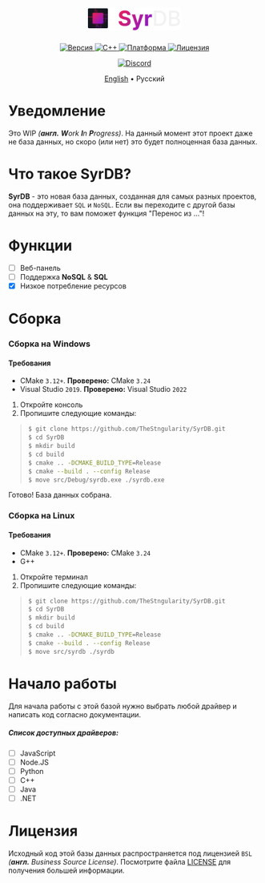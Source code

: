 <h1 align="center">
    <img alt="Logo" src="../images/logo.svg" height="45px">
</h1>

<p align="center">
    <a href="https://github.com/TheStngularity/SyrDB">
        <img alt="Версия" src="https://img.shields.io/github/v/tag/TheStngularity/SyrDB?color=EF2152&label=%D0%92%D0%B5%D1%80%D1%81%D0%B8%D1%8F">
    </a>
    <a href="https://github.com/TheStngularity/SyrDB">
        <img alt="C++" src="https://img.shields.io/badge/C++-20-EF2152">
    </a>
    <a href="https://github.com/TheStngularity/SyrDB">
        <img alt="Платформа" src="https://img.shields.io/badge/Платформа-Win32-EF2152">
    </a>
    <a href="https://github.com/TheStngularity/SyrDB">
        <img alt="Лицензия" src="https://img.shields.io/badge/Лицензия-BSL-EF2152">
    </a>
</p>

<p align="center">
    <a href="https://discord.gg/886NskXMxg">
        <img alt="Discord" src="https://img.shields.io/discord/1041037527047475210?color=5865F2&label=&logo=discord&logoColor=F2F2F2">
    </a>
</p>

<p align="center">
    <a href="../README.md">English</a>
    • Русский
</p>

<h1>Уведомление</h1>
Это WIP <em>(<strong>англ.</strong> <strong>W</strong>ork <strong>I</strong>n <strong>P</strong>rogress)</em>. На данный момент этот проект даже не база данных, но скоро (или нет) это будет полноценная база данных.

<h1>Что такое SyrDB?</h1>
<strong>SyrDB</strong> - это новая база данных, созданная для самых разных проектов, она поддерживает <code>SQL</code> и <code>NoSQL</code>. Если вы переходите с другой базы данных на эту, то вам поможет функция "Перенос из ..."!

<h1>Функции</h1>

- [ ] Веб-панель
- [ ] Поддержка **NoSQL** & **SQL**
- [x] Низкое потребление ресурсов

<h1>Сборка</h1>
<h3>Сборка на Windows</h3>
<h4>Требования</h4>

- CMake `3.12+`. **Проверено:** CMake `3.24`
- Visual Studio `2019`. **Проверено:** Visual Studio `2022`

1. Откройте консоль
2. Пропишите следующие команды:
> ```sh
> $ git clone https://github.com/TheStngularity/SyrDB.git
> $ cd SyrDB
> $ mkdir build
> $ cd build
> $ cmake .. -DCMAKE_BUILD_TYPE=Release
> $ cmake --build . --config Release
> $ move src/Debug/syrdb.exe ./syrdb.exe
> ```

Готово! База данных собрана.

<h3>Сборка на Linux</h3>
<h4>Требования</h4>

- CMake `3.12+`. **Проверено:** CMake `3.24`
- G++

1. Откройте терминал
2. Пропишите следующие команды:
> ```sh
> $ git clone https://github.com/TheStngularity/SyrDB.git
> $ cd SyrDB
> $ mkdir build
> $ cd build
> $ cmake .. -DCMAKE_BUILD_TYPE=Release
> $ cmake --build . --config Release
> $ move src/syrdb ./syrdb

<h1>Начало работы</h1>
Для начала работы с этой базой нужно выбрать любой драйвер и написать код согласно документации.

<h5>Список доступных драйверов:</h5>

- [ ] JavaScript
- [ ] Node.JS
- [ ] Python
- [ ] C++
- [ ] Java
- [ ] .NET

<h1>Лицензия</h1>
Исходный код этой базы данных распространяется под лицензией <code>BSL</code> <em>(<strong>англ.</strong> Business Source License)</em>. Посмотрите файла <a href="../LICENSE">LICENSE</a> для получения большей информации.
